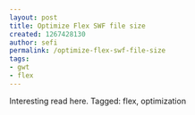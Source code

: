 ```yaml
---
layout: post
title: Optimize Flex SWF file size
created: 1267428130
author: sefi
permalink: /optimize-flex-swf-file-size
tags:
- gwt
- flex
---
```

Interesting read here. Tagged: flex, optimization<img alt="" border="0" src="http://stats.wordpress.com/b.gif?host=flexblackbelt.wordpress.com&blog=5633522&post=258&subd=flexblackbelt&ref=&feed=1" width="1" height="1" />
